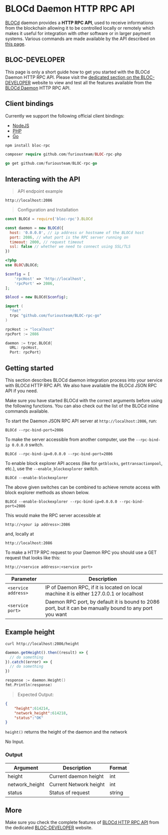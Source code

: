 # **BLOCd Daemon HTTP RPC API**

[BLOCd](BLOCd-Overview.md) daemon provides a **HTTP RPC API**, used to receive informations from the blockchain allowing it to be controlled locally or remotely which makes it useful for integration with other software or in larger payment systems. Various commands are made available by the API described on [this page](https://bloc-developer.com/api_BLOCd/http).

## **BLOC-DEVELOPER**

This page is only a short guide how to get you started with the BLOCd Daemon HTTP RPC API. Please visit the [dedicated section on the BLOC-DEVELOPER](https://bloc-developer.com/api_BLOCd/http) website to view and test all the features available from the [BLOCd Daemon](BLOCd-Overview.md) HTTP RPC API.


## **Client bindings**

Currently we support the following official client bindings:

* [NodeJS](https://www.npmjs.com/package/bloc-rpc)
* [PHP](https://github.com/furiousteam/BLOC-rpc-php)
* [Go](https://github.com/furiousteam/BLOC-rpc-go)

```javascript
npm install bloc-rpc
```

```php
composer require github.com/furiousteam/BLOC-rpc-php
```

```go
go get github.com/furiousteam/BLOC-rpc-go
```

## **Interacting with the API**

> API endpoint example

```
http://localhost:2086
```

> Configuration and Installation

```javascript
const BLOCd = require('bloc-rpc').BLOCd

const daemon = new BLOCd({
  host: '0.0.0.0', // ip address or hostname of the BLOCd host
  port: 2086, // what port is the RPC server running on
  timeout: 2000, // request timeout
  ssl: false // whether we need to connect using SSL/TLS
})
```

```php
<?php
use BLOC\BLOCd;

$config = [
    'rpcHost' => 'http://localhost',
    'rpcPort' => 2086,
];

$blocd = new BLOCd($config);
```

```go
import (
  "fmt"
  trpc "github.com/furiousteam/BLOC-rpc-go"
)

rpcHost := "localhost"
rpcPort := 2086

daemon := trpc.BLOCd{
  URL: rpcHost,
  Port: rpcPort}
```
## **Getting started**

This section describes BLOCd daemon integration process into your service with BLOCd HTTP RPC API. We also have available the BLOCd JSON RPC API if you need.
 
Make sure you have started BLOCd with the correct arguments before using the following functions. You can also check out the list of the BLOCd inline commands available.

To start the Daemon JSON RPC API server at `http://localhost:2086`, run:

`BLOCd --rpc-bind-port=2086`

To make the server accessible from another computer, use the `--rpc-bind-ip 0.0.0.0` switch.

`BLOCd --rpc-bind-ip=0.0.0.0 --rpc-bind-port=2086`

To enable block explorer API access (like for `getblocks`, `gettransactionpool`, etc.), use the `--enable_blockexplorer` switch.

`BLOCd --enable-blockexplorer`

The above given switches can be combined to achieve remote access with block explorer methods as shown below.

`BLOCd --enable-blockexplorer --rpc-bind-ip=0.0.0.0 --rpc-bind-port=2086`

This would make the RPC server accessible at

`http://<your ip address>:2086`

and, locally at

`http://localhost:2086`


To make a HTTP RPC request to your Daemon RPC you should use a GET request that looks like this:

`http://<service address>:<service port>`

Parameter            | Description
-------------------- | ------------------------------------------------------------
`<service address>`  | IP of Daemon RPC, if it is located on local machine it is either 127.0.0.1 or localhost
`<service port>`     | Daemon RPC port, by default it is bound to 2086 port, but it can be manually bound to any port you want


## **Example height**

```shell
curl http://localhost:2086/height
```

```javascript
daemon.getHeight().then((result) => {
  // do something
}).catch((error) => {
  // do something
})
```

```go
response := daemon.Height()
fmt.Println(response)
```

> Expected Output:

```json
{
    "height":614214,
    "network_height":614218,
    "status":"OK"
}
```

`height()` returns the height of the daemon and the network

No Input.

### Output

Argument         | Description            | Format
---------------- | ---------------------- | ------
height           | Current daemon height  | int
network_height   | Current Network height | int
status           | Status of request      | string

## **More**

Make sure you check the complete features of [BLOCd HTTP RPC API](https://bloc-developer.com/api_BLOCd/http) from the dedicated [BLOC-DEVELOPER](https://bloc-developer.com) website.